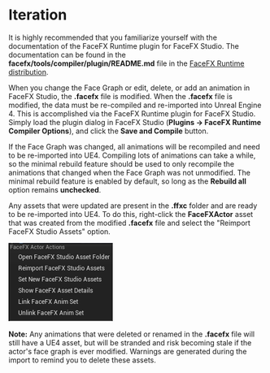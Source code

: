 Iteration
=========

It is highly recommended that you familiarize yourself with the documentation of the FaceFX Runtime plugin for FaceFX Studio. The documentation can be found in the **facefx/tools/compiler/plugin/README.md** file in the [FaceFX Runtime distribution](https://www.facefx.com/runtime-downloads).

When you change the Face Graph or edit, delete, or add an animation in FaceFX Studio, the **.facefx** file is modified. When the **.facefx** file is modified, the data must be re-compiled and re-imported into Unreal Engine 4. This is accomplished via the FaceFX Runtime plugin for FaceFX Studio. Simply load the plugin dialog in FaceFX Studio (**Plugins -> FaceFX Runtime Compiler Options**), and click the **Save and Compile** button.

If the Face Graph was changed, all animations will be recompiled and need to be re-imported into UE4. Compiling lots of animations can take a while, so the minimal rebuild feature should be used to only recompile the animations that changed when the Face Graph was not unmodified. The minimal rebuild feature is enabled by default, so long as the **Rebuild all** option remains **unchecked**.

Any assets that were updated are present in the **.ffxc** folder and are ready to be re-imported into UE4. To do this, right-click the **FaceFXActor** asset that was created from the modified **.facefx** file and select the "Reimport FaceFX Studio Assets" option.

<img src="Images/FaceFXActorContextMenu.png" width="205">

**Note:** Any animations that were deleted or renamed in the **.facefx** file will still have a UE4 asset, but will be stranded and risk becoming stale if the actor's face graph is ever modified. Warnings are generated during the import to remind you to delete these assets.
